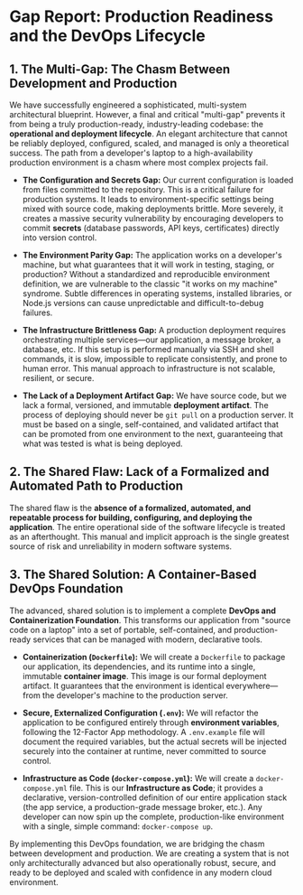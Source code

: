 # Gap Report: Production Readiness and the DevOps Lifecycle

## 1. The Multi-Gap: The Chasm Between Development and Production

We have successfully engineered a sophisticated, multi-system architectural blueprint. However, a final and critical "multi-gap" prevents it from being a truly production-ready, industry-leading codebase: the **operational and deployment lifecycle**. An elegant architecture that cannot be reliably deployed, configured, scaled, and managed is only a theoretical success. The path from a developer's laptop to a high-availability production environment is a chasm where most complex projects fail.

-   **The Configuration and Secrets Gap:** Our current configuration is loaded from files committed to the repository. This is a critical failure for production systems. It leads to environment-specific settings being mixed with source code, making deployments brittle. More severely, it creates a massive security vulnerability by encouraging developers to commit **secrets** (database passwords, API keys, certificates) directly into version control.

-   **The Environment Parity Gap:** The application works on a developer's machine, but what guarantees that it will work in testing, staging, or production? Without a standardized and reproducible environment definition, we are vulnerable to the classic "it works on my machine" syndrome. Subtle differences in operating systems, installed libraries, or Node.js versions can cause unpredictable and difficult-to-debug failures.

-   **The Infrastructure Brittleness Gap:** A production deployment requires orchestrating multiple services—our application, a message broker, a database, etc. If this setup is performed manually via SSH and shell commands, it is slow, impossible to replicate consistently, and prone to human error. This manual approach to infrastructure is not scalable, resilient, or secure.

-   **The Lack of a Deployment Artifact Gap:** We have source code, but we lack a formal, versioned, and immutable **deployment artifact**. The process of deploying should never be `git pull` on a production server. It must be based on a single, self-contained, and validated artifact that can be promoted from one environment to the next, guaranteeing that what was tested is what is being deployed.

## 2. The Shared Flaw: Lack of a Formalized and Automated Path to Production

The shared flaw is the **absence of a formalized, automated, and repeatable process for building, configuring, and deploying the application**. The entire operational side of the software lifecycle is treated as an afterthought. This manual and implicit approach is the single greatest source of risk and unreliability in modern software systems.

## 3. The Shared Solution: A Container-Based DevOps Foundation

The advanced, shared solution is to implement a complete **DevOps and Containerization Foundation**. This transforms our application from "source code on a laptop" into a set of portable, self-contained, and production-ready services that can be managed with modern, declarative tools.

-   **Containerization (`Dockerfile`):** We will create a `Dockerfile` to package our application, its dependencies, and its runtime into a single, immutable **container image**. This image is our formal deployment artifact. It guarantees that the environment is identical everywhere—from the developer's machine to the production server.

-   **Secure, Externalized Configuration (`.env`):** We will refactor the application to be configured entirely through **environment variables**, following the 12-Factor App methodology. A `.env.example` file will document the required variables, but the actual secrets will be injected securely into the container at runtime, never committed to source control.

-   **Infrastructure as Code (`docker-compose.yml`):** We will create a `docker-compose.yml` file. This is our **Infrastructure as Code**; it provides a declarative, version-controlled definition of our entire application stack (the app service, a production-grade message broker, etc.). Any developer can now spin up the complete, production-like environment with a single, simple command: `docker-compose up`.

By implementing this DevOps foundation, we are bridging the chasm between development and production. We are creating a system that is not only architecturally advanced but also operationally robust, secure, and ready to be deployed and scaled with confidence in any modern cloud environment.
